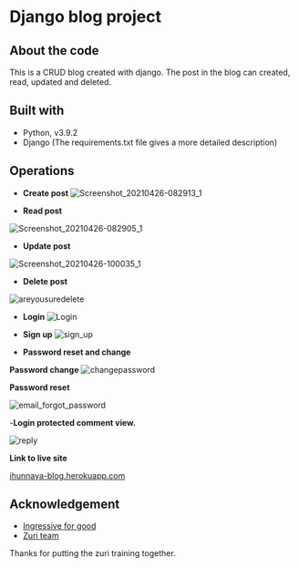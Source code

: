 
# Django blog project


## About the code

This is a CRUD blog created with django. The post in the blog can created, read, updated and deleted.
## Built with

 - Python, v3.9.2
 - Django
 (The requirements.txt file gives a more detailed description)

## Operations

- **Create post**
![Screenshot_20210426-082913_1](Screenshot_20210426-082913_1.png)

- **Read post**

![Screenshot_20210426-082905_1](Screenshot_20210426-082905_1.png)

- **Update post**

![Screenshot_20210426-100035_1](Screenshot_20210426-100035_1.png)

- **Delete post**

![areyousuredelete](areyousuredelete.png)

- **Login**
![Login](Login.png)

- **Sign up**
![sign_up](sign_up.png)

- **Password reset and change**

**Password change**
![changepassword](changepassword.png)

**Password reset**

![email_forgot_password](email_forgot_password.png)

-**Login protected  comment view.**

![reply](reply.png)

**Link to live site**

[ihunnaya-blog.herokuapp.com](ihunnaya-blog.herokuapp.com)

## Acknowledgement

 - [Ingressive for good](https://ingressive.org/)
 - [Zuri team](https://zuri.team/)



Thanks for putting the zuri training together.
